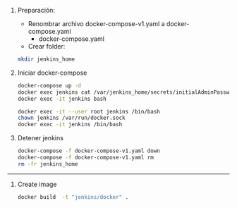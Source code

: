 1. Preparación:
    * Renombrar archivo docker-compose-v1.yaml a docker-compose.yaml
        * docker-compose.yaml
    * Crear folder: 

    ```bash
    mkdir jenkins_home
    ```

1. Iniciar docker-compose
    ```bash
    docker-compose up -d
    docker exec jenkins cat /var/jenkins_home/secrets/initialAdminPassword
    docker exec -it jenkins bash
    ```

    ```bash         
    docker exec -it --user root jenkins /bin/bash
    chown jenkins /var/run/docker.sock
    docker exec -it jenkins /bin/bash
    ``` 


1. Detener jenkins
    ```bash
    docker-compose -f docker-compose-v1.yaml down
    docker-compose -f docker-compose-v1.yaml rm
    rm -fr jenkins_home
    ```

------

1. Create image
    ```bash   
   docker build  -t "jenkins/docker" .
    ```
